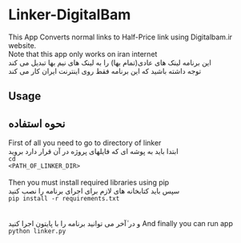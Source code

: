 # Linker-DigitalBam
This App Converts normal links to Half-Price link using Digitalbam.ir website.<br>
Note that this app only works on iran internet<br>
این برنامه لینک های عادی(تمام بها) را به لینک های نیم بها تبدیل می کند<br>
توجه داشته باشید که این برنامه فقط روی اینترنت ایران کار می کند<br>

## Usage
## نحوه استفاده

First of all you need to go to directory of linker<br>
ابتدا باید به پوشه ای که فایلهای پروژه در آن قرار دارد بروید<br>
  <code>cd <PATH_OF_LINKER_DIR></code><br>
<br>
Then you must install required libraries using pip<br>
  سپس باید کتابخانه های لازم برای اجرای برنامه را نصب کنید<br>
  <code>pip install -r requirements.txt</code><br>
<br>
 <br> و در ٰآخر می توانید برنامه را با پایتون اجرا کنید
And finally you can run app<br>
  <code>python linker.py</code><br>
